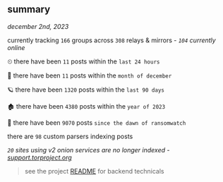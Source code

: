 
## summary
_december 2nd, 2023_

currently tracking `166` groups across `308` relays & mirrors - _`104` currently online_

⏲ there have been `11` posts within the `last 24 hours`

🦈 there have been `11` posts within the `month of december`

🪐 there have been `1320` posts within the `last 90 days`

🏚 there have been `4380` posts within the `year of 2023`

🦕 there have been `9070` posts `since the dawn of ransomwatch`

there are `98` custom parsers indexing posts

_`20` sites using v2 onion services are no longer indexed - [support.torproject.org](https://support.torproject.org/onionservices/v2-deprecation/)_

> see the project [README](https://github.com/joshhighet/ransomwatch#ransomwatch--) for backend technicals
